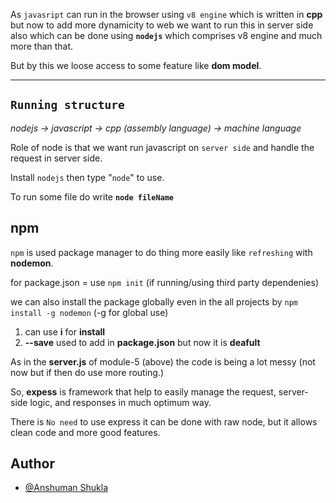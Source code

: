 As  `javasript`  can run in the browser using  `v8 engine`  which is written in **cpp** but now to add more dynamicity to web we want to run this in server side also which can be done using **`nodejs`** which comprises v8 engine and much more than that.

But by this we loose access to some feature like **dom model**.

--- 

## **`Running structure`**

*nodejs -> javascript -> cpp (assembly language) -> machine language*

Role of node is that we want run javascript on `server side` and handle the request in server side.

Install `nodejs` then type "`node`" to use.

To run some file do write **`node fileName`**

## npm
`npm` is used package manager to do thing more easily like `refreshing` with **nodemon**.

for package.json = use `npm init` (if running/using third party dependenies)

we can also install the package globally even in the all projects
by  `npm install -g nodemon` (-g for global use)

1.  can use **i** for **install**
2.  **--save** used to add in **package.json** but now it is **deafult**

As in the **server.js** of module-5 (above) the code is being a lot messy (not now but if then do use more routing.)

So, **expess** is framework that help to easily manage the request, server-side logic, and responses in much optimum way.

There is `No need` to use express it can be done with raw node, but it allows clean code and more good features.


## Author
- [@Anshuman Shukla](https://www.linkedin.com/in/anshuman-shukla-0a0a591ba/)
